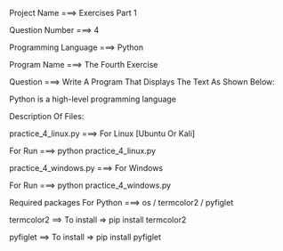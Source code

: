 Project Name ===> Exercises Part 1

Question Number ===> 4

Programming Language ===> Python

Program Name ===> The Fourth Exercise

Question ===> Write A Program That Displays The Text As Shown Below:

Python
         is a high-level
                         programming
                                     language

Description Of Files:

practice_4_linux.py ===> For Linux [Ubuntu Or Kali]

For Run ===> python practice_4_linux.py

practice_4_windows.py ===> For Windows

For Run ===> python practice_4_windows.py

Required packages For Python ===> os / termcolor2 / pyfiglet

termcolor2 ==> To install => pip install termcolor2

pyfiglet ==> To install => pip install pyfiglet
